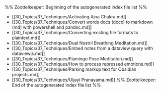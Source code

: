%% Zoottelkeeper: Beginning of the autogenerated index file list  %%
-  [[30_Topics/37_Techniques/Activating Ajna Chakra.md]]
-  [[30_Topics/37_Techniques/Convert words docs (docx) to markdown (md) with powershell and pandoc.md]]
-  [[30_Topics/37_Techniques/Converting existing file formats to plaintext.md]]
-  [[30_Topics/37_Techniques/Dual Nostril Breathing Meditation.md]]
-  [[30_Topics/37_Techniques/Embed notes from a dataview query with dataviewjs.md]]
-  [[30_Topics/37_Techniques/Flamingo Pose Meditation.md]]
-  [[30_Topics/37_Techniques/How to process repressed emotions.md]]
-  [[30_Topics/37_Techniques/Parsing markup text for Obsidian projects.md]]
-  [[30_Topics/37_Techniques/Uijayi Pranayama.md]]
%% Zoottelkeeper: End of the autogenerated index file list  %%
